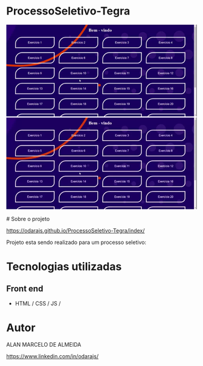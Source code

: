 # ProcessoSeletivo-Tegra
<p aling="center">
<img src="index/img/SobreProjeto.gif">
 <img src="index/img/ezgif.com-gif-maker.webp">
</p>
# Sobre o projeto

https://odarajs.github.io/ProcessoSeletivo-Tegra/index/

Projeto esta sendo realizado para um processo seletivo:  

# Tecnologias utilizadas
## Front end
- HTML / CSS / JS /

# Autor

ALAN MARCELO DE ALMEIDA

https://www.linkedin.com/in/odarajs/
